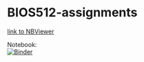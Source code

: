 # BIOS512-assignments

[link to NBViewer ](https://nbviewer.jupyter.org/github/ammasten/BIOS512-assignments/tree/master/)

Notebook:  
[![Binder](https://mybinder.org/badge_logo.svg)](https://mybinder.org/v2/gh/chuckpr/BIOS512/master)

